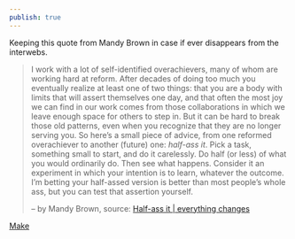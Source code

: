 ```yaml
---
publish: true
---
```

Keeping this quote from Mandy Brown in case if ever disappears from the interwebs. 

> I work with a lot of self-identified overachievers, many of whom are working hard at reform. After decades of doing too much you eventually realize at least one of two things: that you are a body with limits that will assert themselves one day, and that often the most joy we can find in our work comes from those collaborations in which we leave enough space for others to step in. But it can be hard to break those old patterns, even when you recognize that they are no longer serving you. So here’s a small piece of advice, from one reformed overachiever to another (future) one: _half-ass it_. Pick a task, something small to start, and do it carelessly. Do half (or less) of what you would ordinarily do. Then see what happens. Consider it an experiment in which your intention is to learn, whatever the outcome. I’m betting your half-assed version is better than most people’s whole ass, but you can test that assertion yourself.
> 
> – by Mandy Brown, source: [Half-ass it | everything changes](https://everythingchanges.us/blog/half-ass-it/) 

[Make](<../Make>)
